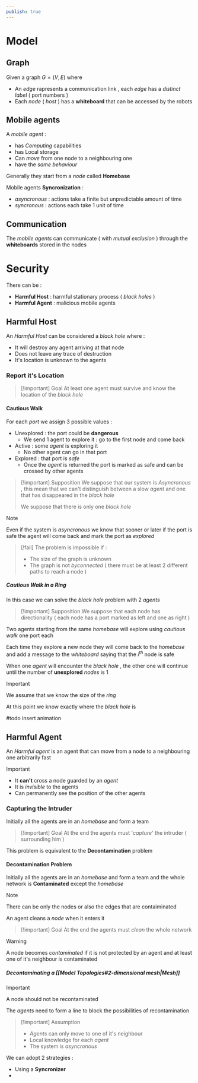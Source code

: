 ```yaml
---
publish: true
---
```

# Model

## Graph

Given a graph $G=(V,E)$ where 
+ An *edge* rapresents a communication link , each *edge* has a *distinct label* ( port numbers )
+ Each *node* ( *host* ) has a **whiteboard** that can be accessed by the robots
## Mobile agents

A *mobile agent* :
+ has *Computing* capabilities
+ has Local storage
+ Can *move* from one node to a neighbouring one
+ have the *same behaviour*

Generally they start from a *node* called **Homebase**

Mobile agents **Syncronization** : 
+ *asyncronous* : actions take a finite but unpredictable amount of time
+ *syncronous* : actions each take $1$ unit of time
## Communication

The *mobile agents* can communicate ( with *mutual exclusion* ) through the **whiteboards** stored in the nodes 
# Security

There can be : 
+ **Harmful Host** : harmful stationary process ( *black holes* ) 
+ **Harmful Agent** : malicious mobile agents 
## Harmful Host

An *Harmful Host* can be considered a *black hole* where : 
+ It will destroy any agent arriving at that node
+ Does not leave any trace of destruction 
+ It's location is unknown to the agents
### Report it's Location

>[!important] Goal
At least one agent must survive and know the location of the *black hole*

#### Cautious Walk

For each *port* we assign 3 possible values : 
+ Unexplored : the port could be **dangerous**
	+ We send $1$ agent to explore it : go to the first node and come back 
+ Active : some *agent* is exploring it
	+ No other agent can go in that port
+ Explored : that port is *safe*
	+ Once the *agent* is returned the port is marked as safe and can be crossed by other agents

>[!important] Supposition
>We suppose that our system is *Asyncronous* , this mean that we can't distinguish between a slow *agent* and one that has disappeared in the *black hole* 
>
>We suppose that there is only one *black hole*

>[!note] 
>Even if the system is *asyncronous* we know that sooner or later if the port is safe the agent will come back and mark the port as *explored*

>[!fail] 
>The problem is impossible if : 
>+ The size of the graph is unknown
>+ The graph is not *byconnected* ( there must be at least 2 different paths to reach a node )

##### Cautious Walk in a Ring

In this case we can solve the *black hole* problem with $2$ *agents* 

>[!important] Supposition
>We suppose that each node has directionality ( each node has a port marked as left and one as right )

Two agents starting from the same *homebase* will explore using *cautious walk* one port each 

Each time they explore a new node they will come back to the *homebase* and add a message to the *whiteboard* saying that the $i^{th}$ node is safe 

When one *agent* will encounter the *black hole* , the other one will continue until the number of **unexplored** *nodes* is $1$ 

>[!important] 
>We assume that we know the size of the *ring*

At this point we know exactly where the *black hole* is 

#todo insert animation
## Harmful Agent

An *Harmful agent* is an agent that can move from a node to a neighbouring one arbitrarily fast

>[!important] 
>+ It **can't** cross a node guarded by an *agent* 
>+ It is *invisible* to the agents 
>+ Can permanently see the position of the other agents

### Capturing the Intruder 

Initially all the agents are in an *homebase* and form a team 

>[!important] Goal
>At the end the agents must '*capture*' the intruder ( surrounding him )
>

This problem is equivalent to the **Decontamination** problem 
#### Decontamination Problem 

Initially all the agents are in an *homebase* and form a team and the whole network is **Contaminated** except the *homebase* 

>[!note] 
>There can be only the nodes or also the edges that are contaiminated

An agent cleans a *node* when it enters it 

>[!important] Goal
>At the end the agents must *clean* the whole network

>[!warning] 
>A node becomes *contaminated* if it is not protected by an agent and at least one of it's neighbour is contaminated 
##### Decontaminating a [[Model Topologies#2-dimensional mesh|Mesh]]

>[!important] 
>A node should not be recontaminated

The *agents* need to form a line to block the possibilities of recontamination 

>[!important] Assumption
>+ *Agents* can only move to one of it's neighbour
>+ Local knowledge for each *agent*
>+ The system is *asyncronous*

We can adopt 2 strategies : 
+ Using a **Syncronizer**
+ 